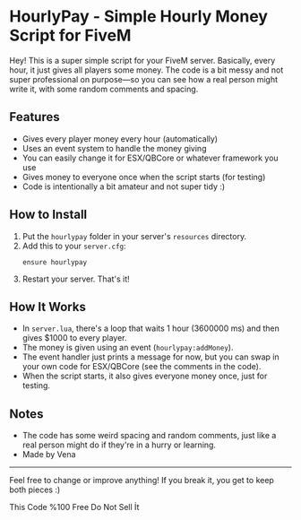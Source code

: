# HourlyPay - Simple Hourly Money Script for FiveM

Hey! This is a super simple script for your FiveM server. Basically, every hour, it just gives all players some money. The code is a bit messy and not super professional on purpose—so you can see how a real person might write it, with some random comments and spacing.

## Features
- Gives every player money every hour (automatically)
- Uses an event system to handle the money giving
- You can easily change it for ESX/QBCore or whatever framework you use
- Gives money to everyone once when the script starts (for testing)
- Code is intentionally a bit amateur and not super tidy :)

## How to Install
1. Put the `hourlypay` folder in your server's `resources` directory.
2. Add this to your `server.cfg`:
   ```
   ensure hourlypay
   ```
3. Restart your server. That's it!

## How It Works
- In `server.lua`, there's a loop that waits 1 hour (3600000 ms) and then gives $1000 to every player.
- The money is given using an event (`hourlypay:addMoney`).
- The event handler just prints a message for now, but you can swap in your own code for ESX/QBCore (see the comments in the code).
- When the script starts, it also gives everyone money once, just for testing.

## Notes
- The code has some weird spacing and random comments, just like a real person might do if they're in a hurry or learning.
- Made by Vena

---
Feel free to change or improve anything! If you break it, you get to keep both pieces :) 


This Code %100 Free Do Not Sell İt
